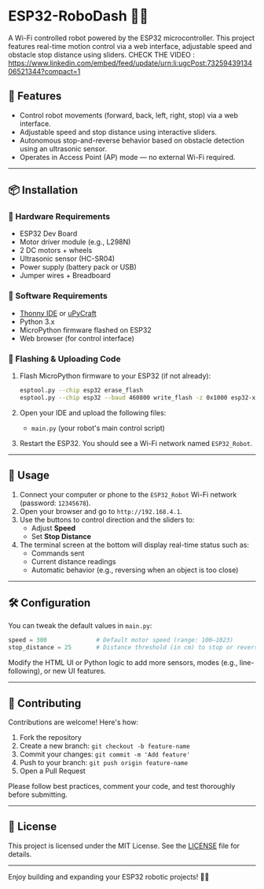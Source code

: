 # ESP32-RoboDash 🚗📶
A Wi-Fi controlled robot powered by the ESP32 microcontroller. This project features real-time motion control via a web interface, adjustable speed and obstacle stop distance using sliders.
CHECK THE VIDEO : https://www.linkedin.com/embed/feed/update/urn:li:ugcPost:7325943913406521344?compact=1

## 🌟 Features

- Control robot movements (forward, back, left, right, stop) via a web interface.
- Adjustable speed and stop distance using interactive sliders.
- Autonomous stop-and-reverse behavior based on obstacle detection using an ultrasonic sensor.
- Operates in Access Point (AP) mode — no external Wi-Fi required.

---

## 📦 Installation

### 🔧 Hardware Requirements

- ESP32 Dev Board  
- Motor driver module (e.g., L298N)  
- 2 DC motors + wheels  
- Ultrasonic sensor (HC-SR04)  
- Power supply (battery pack or USB)  
- Jumper wires + Breadboard

### 📲 Software Requirements

- [Thonny IDE](https://thonny.org/) or [uPyCraft](https://randomnerdtutorials.com/install-uPyCraft-ide-windows/)  
- Python 3.x  
- MicroPython firmware flashed on ESP32  
- Web browser (for control interface)

### 🔌 Flashing & Uploading Code

1. Flash MicroPython firmware to your ESP32 (if not already):
   ```bash
   esptool.py --chip esp32 erase_flash
   esptool.py --chip esp32 --baud 460800 write_flash -z 0x1000 esp32-xxxxxx.bin
   ```

2. Open your IDE and upload the following files:
   - `main.py` (your robot's main control script)

3. Restart the ESP32. You should see a Wi-Fi network named `ESP32_Robot`.

---

## 🚀 Usage

1. Connect your computer or phone to the `ESP32_Robot` Wi-Fi network (password: `12345678`).
2. Open your browser and go to `http://192.168.4.1`.
3. Use the buttons to control direction and the sliders to:
   - Adjust **Speed**
   - Set **Stop Distance**
4. The terminal screen at the bottom will display real-time status such as:
   - Commands sent
   - Current distance readings
   - Automatic behavior (e.g., reversing when an object is too close)

---

## 🛠️ Configuration

You can tweak the default values in `main.py`:

```python
speed = 300              # Default motor speed (range: 100–1023)
stop_distance = 25       # Distance threshold (in cm) to stop or reverse
```

Modify the HTML UI or Python logic to add more sensors, modes (e.g., line-following), or new UI features.

---

## 🤝 Contributing

Contributions are welcome! Here's how:

1. Fork the repository
2. Create a new branch: `git checkout -b feature-name`
3. Commit your changes: `git commit -m 'Add feature'`
4. Push to your branch: `git push origin feature-name`
5. Open a Pull Request

Please follow best practices, comment your code, and test thoroughly before submitting.

---

## 📄 License

This project is licensed under the MIT License. See the [LICENSE](LICENSE) file for details.

---

Enjoy building and expanding your ESP32 robotic projects! 🤖🚀
